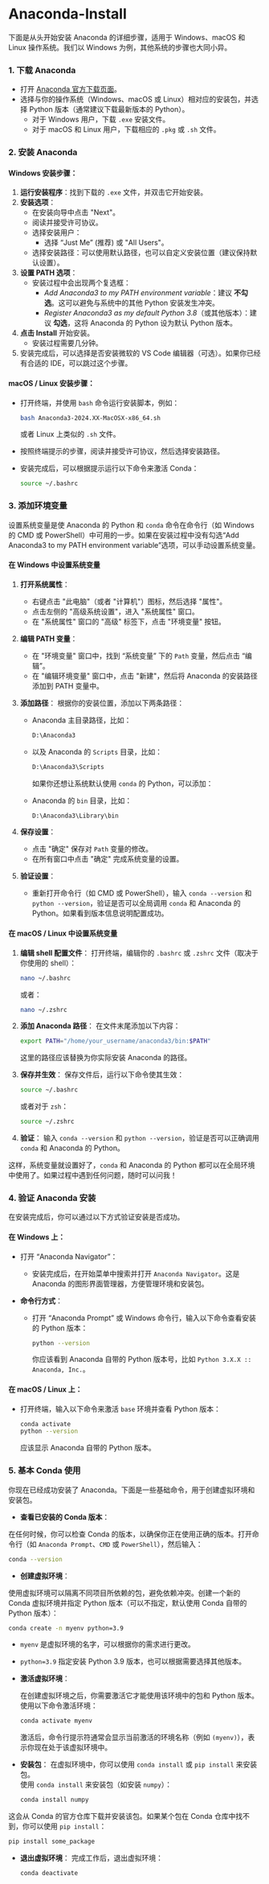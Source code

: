 # Anaconda-Install

下面是从头开始安装 Anaconda 的详细步骤，适用于 Windows、macOS 和 Linux 操作系统。我们以 Windows 为例，其他系统的步骤也大同小异。

### 1. 下载 Anaconda

- 打开 [Anaconda 官方下载页面](https://www.anaconda.com/products/distribution)。
- 选择与你的操作系统（Windows、macOS 或 Linux）相对应的安装包，并选择 Python 版本（通常建议下载最新版本的 Python）。
  - 对于 Windows 用户，下载 `.exe` 安装文件。
  - 对于 macOS 和 Linux 用户，下载相应的 `.pkg` 或 `.sh` 文件。

### 2. 安装 Anaconda

#### **Windows 安装步骤**：

1. **运行安装程序**：找到下载的 `.exe` 文件，并双击它开始安装。
2. **安装选项**：
   - 在安装向导中点击 "Next"。
   - 阅读并接受许可协议。
   - 选择安装用户：
     - 选择 “Just Me” (推荐) 或 "All Users"。
   - 选择安装路径：可以使用默认路径，也可以自定义安装位置（建议保持默认设置）。
3. **设置 PATH 选项**：
   - 安装过程中会出现两个复选框：
     - *Add Anaconda3 to my PATH environment variable*：建议 **不勾选**。这可以避免与系统中的其他 Python 安装发生冲突。
     - *Register Anaconda3 as my default Python 3.8*（或其他版本）：建议 **勾选**，这将 Anaconda 的 Python 设为默认 Python 版本。
4. **点击 Install** 开始安装。
   - 安装过程需要几分钟。
5. 安装完成后，可以选择是否安装微软的 VS Code 编辑器（可选）。如果你已经有合适的 IDE，可以跳过这个步骤。

#### **macOS / Linux 安装步骤**：

- 打开终端，并使用 `bash` 命令运行安装脚本，例如：

  ```bash
  bash Anaconda3-2024.XX-MacOSX-x86_64.sh
  ```

  或者 Linux 上类似的 `.sh` 文件。

- 按照终端提示的步骤，阅读并接受许可协议，然后选择安装路径。

- 安装完成后，可以根据提示运行以下命令来激活 Conda：

  ```bash
  source ~/.bashrc
  ```

### 3. 添加环境变量

设置系统变量是使 Anaconda 的 Python 和 `conda` 命令在命令行（如 Windows 的 CMD 或 PowerShell）中可用的一步。如果在安装过程中没有勾选“Add Anaconda3 to my PATH environment variable”选项，可以手动设置系统变量。

#### **在 Windows 中设置系统变量**

1. **打开系统属性**：

   - 右键点击 "此电脑"（或者 "计算机"）图标，然后选择 "属性"。
   - 点击左侧的 "高级系统设置"，进入 "系统属性" 窗口。
   - 在 "系统属性" 窗口的 "高级" 标签下，点击 "环境变量" 按钮。

2. **编辑 PATH 变量**：

   - 在 "环境变量" 窗口中，找到 “系统变量” 下的 `Path` 变量，然后点击 “编辑”。
   - 在 "编辑环境变量" 窗口中，点击 "新建"，然后将 Anaconda 的安装路径添加到 PATH 变量中。

3. **添加路径**：
   根据你的安装位置，添加以下两条路径：

   - Anaconda 主目录路径，比如：

     ```bash
     D:\Anaconda3
     ```

   - 以及 Anaconda 的 `Scripts` 目录，比如：

     ```bash
     D:\Anaconda3\Scripts
     ```

     如果你还想让系统默认使用 `conda` 的 Python，可以添加：

   - Anaconda 的 `bin` 目录，比如：

     ```bash
     D:\Anaconda3\Library\bin
     ```

4. **保存设置**：

   - 点击 "确定" 保存对 `Path` 变量的修改。
   - 在所有窗口中点击 "确定" 完成系统变量的设置。

5. **验证设置**：

   - 重新打开命令行（如 CMD 或 PowerShell），输入 `conda --version` 和 `python --version`，验证是否可以全局调用 `conda` 和 Anaconda 的 Python。如果看到版本信息说明配置成功。

#### **在 macOS / Linux 中设置系统变量**

1. **编辑 shell 配置文件**：
   打开终端，编辑你的 `.bashrc` 或 `.zshrc` 文件（取决于你使用的 shell）：

   ```bash
   nano ~/.bashrc
   ```

   或者：

   ```bash
   nano ~/.zshrc
   ```

2. **添加 Anaconda 路径**：
   在文件末尾添加以下内容：

   ```bash
   export PATH="/home/your_username/anaconda3/bin:$PATH"
   ```

   这里的路径应该替换为你实际安装 Anaconda 的路径。

3. **保存并生效**：
   保存文件后，运行以下命令使其生效：

   ```bash
   source ~/.bashrc
   ```

   或者对于 `zsh`：

   ```bash
   source ~/.zshrc
   ```

4. **验证**：
   输入 `conda --version` 和 `python --version`，验证是否可以正确调用 `conda` 和 Anaconda 的 Python。

这样，系统变量就设置好了，`conda` 和 Anaconda 的 Python 都可以在全局环境中使用了。如果过程中遇到任何问题，随时可以问我！

### 4. 验证 Anaconda 安装

在安装完成后，你可以通过以下方式验证安装是否成功。

#### **在 Windows 上**：

- 打开 “Anaconda Navigator”：

  - 安装完成后，在开始菜单中搜索并打开 `Anaconda Navigator`。这是 Anaconda 的图形界面管理器，方便管理环境和安装包。

- **命令行方式**：

  - 打开 “Anaconda Prompt” 或 Windows 命令行，输入以下命令查看安装的 Python 版本：

    ```bash
    python --version
    ```

    你应该看到 Anaconda 自带的 Python 版本号，比如 `Python 3.X.X :: Anaconda, Inc.`。

#### **在 macOS / Linux 上**：

- 打开终端，输入以下命令来激活 `base` 环境并查看 Python 版本：

  ```bash
  conda activate
  python --version
  ```

  应该显示 Anaconda 自带的 Python 版本。

### 5. 基本 Conda 使用

你现在已经成功安装了 Anaconda。下面是一些基础命令，用于创建虚拟环境和安装包。

- **查看已安装的 Conda 版本**：

在任何时候，你可以检查 Conda 的版本，以确保你正在使用正确的版本。打开命令行（如 `Anaconda Prompt`、`CMD` 或 `PowerShell`），然后输入：

  ```bash
  conda --version
  ```

- **创建虚拟环境**：

使用虚拟环境可以隔离不同项目所依赖的包，避免依赖冲突。创建一个新的 Conda 虚拟环境并指定 Python 版本（可以不指定，默认使用 Conda 自带的 Python 版本）：

  ```bash
  conda create -n myenv python=3.9
  ```

  - `myenv` 是虚拟环境的名字，可以根据你的需求进行更改。
  - `python=3.9` 指定安装 Python 3.9 版本，也可以根据需要选择其他版本。

- **激活虚拟环境**：

  在创建虚拟环境之后，你需要激活它才能使用该环境中的包和 Python 版本。使用以下命令激活环境：
  
  ```bash
  conda activate myenv
  ```
  
  激活后，命令行提示符通常会显示当前激活的环境名称（例如 `(myenv)`），表示你现在处于该虚拟环境中。

- **安装包**：
在虚拟环境中，你可以使用 `conda install` 或 `pip install` 来安装包。  
使用 `conda install` 来安装包（如安装 `numpy`）：

  ```bash
  conda install numpy
  ```

这会从 Conda 的官方仓库下载并安装该包。如果某个包在 Conda 仓库中找不到，你可以使用 `pip install`：

  ```bash
  pip install some_package
  ```


- **退出虚拟环境**：
  完成工作后，退出虚拟环境：

  ```bash
  conda deactivate
  ```
